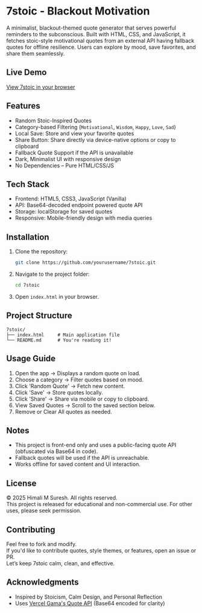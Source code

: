 # 7stoic - Blackout Motivation

A minimalist, blackout-themed quote generator that serves powerful reminders to the subconscious. Built with HTML, CSS, and JavaScript, it fetches stoic-style motivational quotes from an external API having fallback quotes for offline resilience. Users can explore by mood, save favorites, and share them seamlessly.

## Live Demo
[View 7stoic in your browser](#) <!-- Replace with GitHub Pages or other live link if hosted -->

## Features

- Random Stoic-Inspired Quotes  
- Category-based Filtering (`Motivational`, `Wisdom`, `Happy`, `Love`, `Sad`)  
- Local Save: Store and view your favorite quotes  
- Share Button: Share directly via device-native options or copy to clipboard  
- Fallback Quote Support if the API is unavailable  
- Dark, Minimalist UI with responsive design  
- No Dependencies – Pure HTML/CSS/JS  

## Tech Stack

- Frontend: HTML5, CSS3, JavaScript (Vanilla)
- API: Base64-decoded endpoint powered quote API
- Storage: localStorage for saved quotes
- Responsive: Mobile-friendly design with media queries

## Installation

1. Clone the repository:
   ```bash
   git clone https://github.com/yourusername/7stoic.git
   ```
2. Navigate to the project folder:
   ```bash
   cd 7stoic
   ```
3. Open `index.html` in your browser.

## Project Structure

```
7stoic/
├── index.html     # Main application file
└── README.md      # You're reading it!
```

## Usage Guide

1. Open the app → Displays a random quote on load.
2. Choose a category → Filter quotes based on mood.
3. Click 'Random Quote' → Fetch new content.
4. Click 'Save' → Store quotes locally.
5. Click 'Share' → Share via mobile or copy to clipboard.
6. View Saved Quotes → Scroll to the saved section below.
7. Remove or Clear All quotes as needed.

## Notes

- This project is front-end only and uses a public-facing quote API (obfuscated via Base64 in code).
- Fallback quotes will be used if the API is unreachable.
- Works offline for saved content and UI interaction.

## License

© 2025 Himali M Suresh. All rights reserved.  
This project is released for educational and non-commercial use. For other uses, please seek permission.

## Contributing

Feel free to fork and modify.  
If you'd like to contribute quotes, style themes, or features, open an issue or PR.  
Let’s keep 7stoic calm, clean, and effective.

## Acknowledgments

- Inspired by Stoicism, Calm Design, and Personal Reflection
- Uses [VerceI Gama's Quote API](https://quoteapi-gamma.vercel.app/) (Base64 encoded for clarity)
